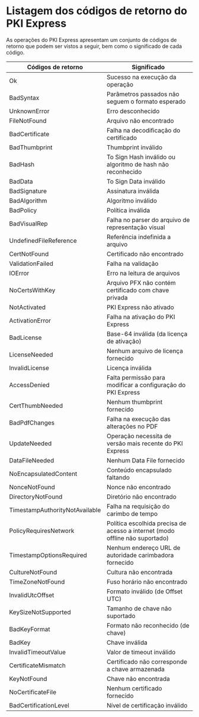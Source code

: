 # Listagem dos códigos de retorno do PKI Express

As operações do PKI Express apresentam um conjunto de códigos de retorno que podem ser vistos a seguir, bem como o significado de cada código.

| Códigos de retorno             | Significado                                                                  |
|--------------------------------|------------------------------------------------------------------------------|
| Ok                             | Sucesso na execução da operação                                              |
| BadSyntax                      | Parâmetros passados não seguem o formato esperado                            |
| UnknownError                   | Erro desconhecido                                                            |
| FileNotFound                   | Arquivo não encontrado                                                       |
| BadCertificate                 | Falha na decodificação do certificado                                        |
| BadThumbprint                  | Thumbprint inválido                                                          |
| BadHash                        | To Sign Hash inválido ou algoritmo de hash não reconhecido                   |
| BadData                        | To Sign Data inválido                                                        |
| BadSignature                   | Assinatura inválida                                                          |
| BadAlgorithm                   | Algoritmo inválido                                                           |
| BadPolicy                      | Política inválida                                                            |
| BadVisualRep                   | Falha no parser do arquivo de representação visual                           |
| UndefinedFileReference         | Referência indefinida a arquivo                                              |
| CertNotFound                   | Certificado não encontrado                                                   |
| ValidationFailed               | Falha na validação                                                           |
| IOError                        | Erro na leitura de arquivos                                                  |
| NoCertsWithKey                 | Arquivo PFX não contém certificado com chave privada                         |
| NotActivated                   | PKI Express não ativado                                                      |
| ActivationError                | Falha na ativação do PKI Express                                             |
| BadLicense                     | Base-64 inválida (da licença de ativação)                                    |
| LicenseNeeded                  | Nenhum arquivo de licença fornecido                                          |
| InvalidLicense                 | Licença inválida                                                             |
| AccessDenied                   | Falta permissão para modificar a configuração do PKI Express                 |
| CertThumbNeeded                | Nenhum thumbprint fornecido                                                  |
| BadPdfChanges                  | Falha na execução das alterações no PDF                                      |
| UpdateNeeded                   | Operação necessita de versão mais recente do PKI Express                     |
| DataFileNeeded                 | Nenhum Data File fornecido                                                   |
| NoEncapsulatedContent          | Conteúdo encapsulado faltando                                                |
| NonceNotFound                  | Nonce não encontrado                                                         |
| DirectoryNotFound              | Diretório não encontrado                                                     |
| TimestampAuthorityNotAvailable | Falha na requisição do carimbo de tempo                                      |
| PolicyRequiresNetwork          | Política escolhida precisa de acesso a internet (modo offline não suportado) |
| TimestampOptionsRequired       | Nenhum endereço URL de autoridade carimbadora fornecido                      |
| CultureNotFound                | Cultura não encontrada                                                       |
| TimeZoneNotFound               | Fuso horário não encontrado                                                  |
| InvalidUtcOffset               | Formato inválido (de Offset UTC)                                             |
| KeySizeNotSupported            | Tamanho de chave não suportado                                               |
| BadKeyFormat                   | Formato não reconhecido (de chave)                                           |
| BadKey                         | Chave inválida                                                               |
| InvalidTimeoutValue            | Valor de timeout inválido                                                    |
| CertificateMismatch            | Certificado não corresponde a chave armazenada                               |
| KeyNotFound                    | Chave não encontrada                                                         |
| NoCertificateFile              | Nenhum certificado fornecido                                                 |
| BadCertificationLevel          | Nível de certificação inválido                                               |
